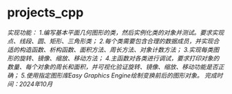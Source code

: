 # projects_cpp
*实现功能：*
*1.编写基本平面几何图形的类，然后实例化类的对象并测试。要求实现点、线段、圆、矩形、三角形类；*
*2.每个类需要包含合理的数据成员，并实现合适的构造函数、析构函数、面积方法、周长方法、对象计数方法；*
*3.实现每类图形的旋转、镜像、缩放、移动方法；*
*4.主函数对各类进行调试，要求打印对象的数量、每个对象的周长和面积，并可视化验证旋转、镜像、缩放、移动功能是否正确；*
*5.使用指定图形库Easy Graphics Engine绘制变换前后的图形对象。*
*完成时间：2024年10月*
